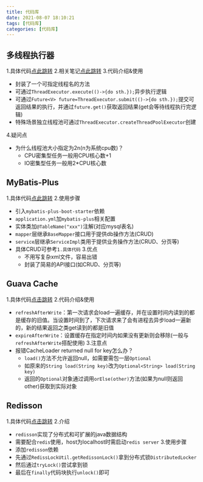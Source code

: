 ```yaml
---
title: 代码库
date: 2021-08-07 18:10:21
tags: [代码库]
categories: [代码库]
---
```


## 多线程执行器
1.具体代码[点此跳转](https://github.com/GaryLeeeee/lee-code-repository/tree/master/lee-common-code/src/test/java/com/garylee/repository/thread)
2.相关笔记[点此跳转](https://garyleeeee.github.io/2021/07/28/%E7%BA%BF%E7%A8%8B%E6%B1%A0%E5%AD%A6%E4%B9%A0%E7%AC%94%E8%AE%B0/)
3.代码介绍&使用
* 封装了一个可指定线程名的方法
* 可通过`ThreadExecutor.execute(()->{do sth.});`异步执行逻辑
* 可通过`Future<V> future=ThreadExecutor.submit(()->{do sth.});`提交可返回结果的执行，并通过`future.get()`获取返回结果(get会等待线程执行完逻辑)
* 特殊场景独立线程池可通过`ThreadExecutor.createThreadPoolExecutor`创建

4.疑问点
* 为什么线程池大小指定为2n(n为系统cpu数)？
    * CPU密集型任务一般用CPU核心数+1
    * IO密集型任务一般用2*CPU核心数

## MyBatis-Plus
1.具体代码[点此跳转](https://github.com/GaryLeeeee/lee-code-repository/tree/master/lee-db-code/src/main/java/com/garylee/repository/mybatisplus)
2.使用步骤
* 引入`mybatis-plus-boot-starter`依赖
* `application.yml`加`mybatis-plus`相关配置
* 实体类加`@TableName("xxx")`注解(对应mysql表名)
* `mapper`层继承`BaseMapper`接口用于提供db操作方法(CRUD)
* `service`层继承`ServiceImpl`类用于提供业务操作方法(CRUD、分页等)
* 具体CRUD可参考`1.具体代码`
3.优点
  * 不用写复杂xml文件，容易出错
  * 封装了简易的API接口(如CRUD、分页等)
  
## Guava Cache
1.具体代码[点击跳转](https://github.com/GaryLeeeee/lee-code-repository/blob/master/lee-common-code/src/test/java/com/garylee/repository/loadingcache/LoadingCacheServiceTest.java)
2.代码介绍&使用
* `refreshAfterWrite`：第一次请求会load一遍缓存，并在设置时间内读到的都是缓存的旧值。当设置时间到了，下次请求来了会有进程去异步load一遍新的，新的结果返回之类get读到的都是旧值
* `expireAfterWrite`：设置缓存在指定时间内如果没有更新则会移除(一般与`refreshAfterWrite`搭配使用)
3.注意点
* 报错CacheLoader returned null for key怎么办？
  * `load()`方法不允许返回null，如需要需包一层`Optional`
  * 如原来的`String load(String key)`改为`Optional<String> load(String key)`
  * 返回的`Optional`对象通过调用`orElse(other)`方法(如果为null则返回other)获取到实际对象
  

## Redisson
1.具体代码[点击跳转](https://github.com/GaryLeeeee/lee-code-repository/blob/master/lee-common-code/src/main/java/com/garylee/repository/lock/RedissonLockUtil.java)
2.介绍
* `redisson`实现了分布式和可扩展的java数据结构
* 需要配合`redis`使用，host为localhost时需启动`redis server`
3.使用步骤
* 添加`redisson`依赖
* 先通过`RedissLockUtil.getRedissonLock()`拿到分布式锁`DistributedLocker`
* 然后通过`tryLock()`尝试拿到锁
* 最后在`finally`代码块执行`unlock()`即可